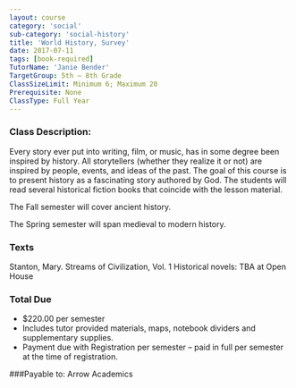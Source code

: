 ```yaml
---
layout: course
category: 'social'
sub-category: 'social-history'
title: 'World History, Survey'
date: 2017-07-11
tags: [book-required]
TutorName: 'Janie Bender'
TargetGroup: 5th – 8th Grade
ClassSizeLimit: Minimum 6; Maximum 20
Prerequisite: None
ClassType: Full Year
---
```

### Class Description:Every story ever put into writing, film, or music, has in some degree been inspired by history. All storytellers (whether they realize it or not) are inspired by people, events, and ideas of the past. The goal of this course is to present history as a fascinating story authored by God. The students will read several historical fiction books that coincide with the lesson material.The Fall semester will cover ancient history.The Spring semester will span medieval to modern history.### TextsStanton, Mary. Streams of Civilization, Vol. 1Historical novels: TBA at Open House### Total Due*	$220.00 per semester*	Includes tutor provided materials, maps, notebook dividers and supplementary supplies.*	Payment due with Registration per semester – paid in full per semester at the time of registration.###Payable to:
Arrow Academics